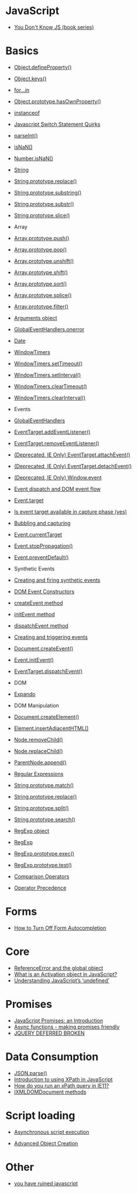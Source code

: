 # JavaScript
* [You Don't Know JS (book series)](https://github.com/getify/You-Dont-Know-JS/blob/master/README.md)

# Basics
* [Object.defineProperty()](https://developer.mozilla.org/en-US/docs/Web/JavaScript/Reference/Global_Objects/Object/defineProperty)
* [Object.keys()](https://developer.mozilla.org/en-US/docs/Web/JavaScript/Reference/Global_Objects/Object/keys)
* [for...in](https://developer.mozilla.org/en-US/docs/Web/JavaScript/Reference/Statements/for...in)
* [Object.prototype.hasOwnProperty()](https://developer.mozilla.org/en-US/docs/Web/JavaScript/Reference/Global_Objects/Object/hasOwnProperty)
* [instanceof](https://developer.mozilla.org/en-US/docs/Web/JavaScript/Reference/Operators/instanceof)
* [Javascript Switch Statement Quirks](http://www.evotech.net/blog/2007/07/javascript-switch-statement-quirks/)

* [parseInt()](https://developer.mozilla.org/en-US/docs/Web/JavaScript/Reference/Global_Objects/parseInt)
* [isNaN()](https://developer.mozilla.org/en/docs/Web/JavaScript/Reference/Global_Objects/isNaN)
* [Number.isNaN()](https://developer.mozilla.org/en/docs/Web/JavaScript/Reference/Global_Objects/Number/isNaN)
* [String](https://developer.mozilla.org/en-US/docs/Web/JavaScript/Reference/Global_Objects/String)
 * [String.prototype.replace()](https://developer.mozilla.org/en-US/docs/Web/JavaScript/Reference/Global_Objects/String/replace)
 * [String.prototype.substring()](https://developer.mozilla.org/en-US/docs/Web/JavaScript/Reference/Global_Objects/String/substring)
 * [String.prototype.substr()](https://developer.mozilla.org/en-US/docs/Web/JavaScript/Reference/Global_Objects/String/substr)
 * [String.prototype.slice()](https://developer.mozilla.org/en-US/docs/Web/JavaScript/Reference/Global_Objects/String/slice)
* Array
 * [Array.prototype.push()](https://developer.mozilla.org/en/docs/Web/JavaScript/Reference/Global_Objects/Array/push)
 * [Array.prototype.pop()](https://developer.mozilla.org/en-US/docs/Web/JavaScript/Reference/Global_Objects/Array/pop)
 * [Array.prototype.unshift()](https://developer.mozilla.org/en-US/docs/Web/JavaScript/Reference/Global_Objects/Array/unshift)
 * [Array.prototype.shift()](https://developer.mozilla.org/en-US/docs/Web/JavaScript/Reference/Global_Objects/Array/shift)
 * [Array.prototype.sort()](https://developer.mozilla.org/en-US/docs/Web/JavaScript/Reference/Global_Objects/Array/sort)
 * [Array.prototype.splice()](https://developer.mozilla.org/en-US/docs/Web/JavaScript/Reference/Global_Objects/Array/splice)
 * [Array.prototype.filter()](https://developer.mozilla.org/en-US/docs/Web/JavaScript/Reference/Global_Objects/Array/filter)

* [Arguments object](https://developer.mozilla.org/en/docs/Web/JavaScript/Reference/Functions/arguments)
* [GlobalEventHandlers.onerror](https://developer.mozilla.org/en/docs/Web/API/GlobalEventHandlers/onerror)
* [Date](https://developer.mozilla.org/en-US/docs/Web/JavaScript/Reference/Global_Objects/Date)
* [WindowTimers](https://developer.mozilla.org/en-US/docs/Web/API/WindowTimers)
 * [WindowTimers.setTimeout()](https://developer.mozilla.org/en-US/docs/Web/API/WindowTimers/setTimeout)
 * [WindowTimers.setInterval()](https://developer.mozilla.org/en-US/docs/Web/API/WindowTimers/setInterval)
 * [WindowTimers.clearTimeout()](https://developer.mozilla.org/en-US/docs/Web/API/WindowTimers/clearTimeout)
 * [WindowTimers.clearInterval()](https://developer.mozilla.org/en-US/docs/Web/API/WindowTimers/clearInterval)
* Events
 * [GlobalEventHandlers](https://developer.mozilla.org/en-US/docs/Web/API/GlobalEventHandlers)
 * [EventTarget.addEventListener()](https://developer.mozilla.org/en-US/docs/Web/API/EventTarget/addEventListener)
 * [EventTarget.removeEventListener()](https://developer.mozilla.org/en-US/docs/Web/API/EventTarget/removeEventListener)
 * [(Deprecated, IE Only) EventTarget.attachEvent()](https://developer.mozilla.org/en-US/docs/Web/API/EventTarget/attachEvent)
 * [(Deprecated, IE Only) EventTarget.detachEvent()](https://developer.mozilla.org/en-US/docs/Web/API/EventTarget/detachEvent)
 * [(Deprecated, IE Only) Window.event](https://developer.mozilla.org/en-US/docs/Web/API/Window/event)
 * [Event dispatch and DOM event flow](https://www.w3.org/TR/DOM-Level-3-Events/#event-flow)
 * [Event.target](https://developer.mozilla.org/en-US/docs/Web/API/Event/target)
 * [Is event target available in capture phase (yes)](JavaScript/jsEventTargetInCapureAndBubble.html)
 * [Bubbling and capturing](https://javascript.info/tutorial/bubbling-and-capturing)
 * [Event.currentTarget](https://developer.mozilla.org/en-US/docs/Web/API/Event/currentTarget)
 * [Event.stopPropagation()](https://developer.mozilla.org/en-US/docs/Web/API/Event/stopPropagation)
 * [Event.preventDefault()](https://developer.mozilla.org/en-US/docs/Web/API/Event/preventDefault)
* Synthetic Events
 * [Creating and firing synthetic events](https://msdn.microsoft.com/library/dn905219.aspx)
 * [DOM Event Constructors](https://developer.microsoft.com/en-us/microsoft-edge/platform/documentation/dev-guide/dom/dom-event-constructors/)
 * [createEvent method](https://msdn.microsoft.com/en-us/library/ff975304(v=vs.85).aspx)
 * [initEvent method](https://msdn.microsoft.com/en-us/library/ff975459(v=vs.85).aspx)
 * [dispatchEvent method](https://msdn.microsoft.com/en-us/library/ff975247(v=vs.85).aspx)
 * [Creating and triggering events](https://developer.mozilla.org/en-US/docs/Web/Guide/Events/Creating_and_triggering_events)
 * [Document.createEvent()](https://developer.mozilla.org/en-US/docs/Web/API/Document/createEvent)
 * [Event.initEvent()](https://developer.mozilla.org/en-US/docs/Web/API/Event/initEvent)
 * [EventTarget.dispatchEvent()](https://developer.mozilla.org/en-US/docs/Web/API/EventTarget/dispatchEvent)
* DOM
 * [Expando](https://developer.mozilla.org/en-US/docs/Glossary/Expando)
* DOM Manipulation
 * [Document.createElement()](https://developer.mozilla.org/en-US/docs/Web/API/Document/createElement)
 * [Element.insertAdjacentHTML()](https://developer.mozilla.org/en-US/docs/Web/API/Element/insertAdjacentHTML)
 * [Node.removeChild()](https://developer.mozilla.org/en-US/docs/Web/API/Node/removeChild)
 * [Node.replaceChild()](https://developer.mozilla.org/en-US/docs/Web/API/Node/replaceChild)
 * [ParentNode.append()](https://developer.mozilla.org/en-US/docs/Web/API/ParentNode/append)
* [Regular Expressions](https://developer.mozilla.org/en/docs/Web/JavaScript/Guide/Regular_Expressions)
 * [String.prototype.match()](https://developer.mozilla.org/en/docs/Web/JavaScript/Reference/Global_Objects/String/match)
 * [String.prototype.replace()](https://developer.mozilla.org/en-US/docs/Web/JavaScript/Reference/Global_Objects/String/replace)
 * [String.prototype.split()](https://developer.mozilla.org/en-US/docs/Web/JavaScript/Reference/Global_Objects/String/split)
 * [String.prototype.search()](https://developer.mozilla.org/en-US/docs/Web/JavaScript/Reference/Global_Objects/String/search)
 * [RegExp object](http://csharp-video-tutorials.blogspot.com/2015/01/javascript-regexp-object.html)
 * [RegExp](https://developer.mozilla.org/en-US/docs/Web/JavaScript/Reference/Global_Objects/RegExp)
 * [RegExp.prototype.exec()](https://developer.mozilla.org/en-US/docs/Web/JavaScript/Reference/Global_Objects/RegExp/exec)
 * [RegExp.prototype.test()](https://developer.mozilla.org/en-US/docs/Web/JavaScript/Reference/Global_Objects/RegExp/test)
* [Comparison Operators](https://msdn.microsoft.com/library/ky6fyhws.aspx)
* [Operator Precedence](https://msdn.microsoft.com/library/z3ks45k7.aspx)

# Forms
* [How to Turn Off Form Autocompletion](https://developer.mozilla.org/en-US/docs/Web/Security/Securing_your_site/Turning_off_form_autocompletion)

# Core
* [ReferenceError and the global object](http://stackoverflow.com/questions/10102862/referenceerror-and-the-global-object)
* [What is an Activation object in JavaScript?](http://softwareengineering.stackexchange.com/questions/189967/what-is-an-activation-object-in-javascript)
* [Understanding JavaScript’s ‘undefined’](https://javascriptweblog.wordpress.com/2010/08/16/understanding-undefined-and-preventing-referenceerrors/)

# Promises
* [JavaScript Promises: an Introduction](https://developers.google.com/web/fundamentals/getting-started/primers/promises)
* [Async functions - making promises friendly](https://developers.google.com/web/fundamentals/getting-started/primers/async-functions)
* [JQUERY DEFERRED BROKEN](https://thewayofcode.wordpress.com/tag/jquery-deferred-broken/)

# Data Consumption
* [JSON.parse()](https://developer.mozilla.org/en/docs/Web/JavaScript/Reference/Global_Objects/JSON/parse)
* [Introduction to using XPath in JavaScript](https://developer.mozilla.org/en-US/docs/Introduction_to_using_XPath_in_JavaScript)
* [How do you run an xPath query in IE11?](http://stackoverflow.com/questions/19300859/how-do-you-run-an-xpath-query-in-ie11)
* [IXMLDOMDocument methods](https://msdn.microsoft.com/en-us/library/office/microsoft.office.interop.infopath.semitrust.ixmldomdocument_methods.aspx)

# Script loading
* [Asynchronous script execution](https://msdn.microsoft.com/en-us/library/hh673524(v=vs.85).aspx)

* [Advanced Object Creation](https://msdn.microsoft.com/library/zbbaddzd.aspx)

# Other
* [you have ruined javascript](http://codeofrob.com/entries/you-have-ruined-javascript.html)